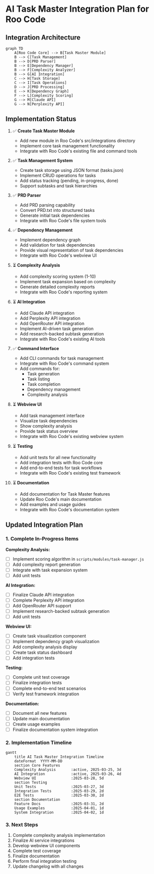# AI Task Master Integration Plan for Roo Code

## Integration Architecture
```mermaid
graph TD
    A[Roo Code Core] --> B[Task Master Module]
    B --> C[Task Management]
    B --> D[PRD Parser]
    B --> E[Dependency Manager]
    B --> F[Complexity Analyzer]
    B --> G[AI Integration]
    C --> H[Task Storage]
    C --> I[Task Operations]
    D --> J[PRD Processing]
    E --> K[Dependency Graph]
    F --> L[Complexity Scoring]
    G --> M[Claude API]
    G --> N[Perplexity API]
```

## Implementation Status

1. ✅ **Create Task Master Module**
   - Add new module in Roo Code's src/integrations directory
   - Implement core task management functionality
   - Integrate with Roo Code's existing file and command tools

2. ✅ **Task Management System**
   - Create task storage using JSON format (tasks.json)
   - Implement CRUD operations for tasks
   - Add status tracking (pending, in-progress, done)
   - Support subtasks and task hierarchies

3. ✅ **PRD Parser**
   - Add PRD parsing capability
   - Convert PRD.txt into structured tasks
   - Generate initial task dependencies
   - Integrate with Roo Code's file system tools

4. ✅ **Dependency Management**
   - Implement dependency graph
   - Add validation for task dependencies
   - Provide visual representation of task dependencies
   - Integrate with Roo Code's webview UI

5. ⏳ **Complexity Analysis**
   - Add complexity scoring system (1-10)
   - Implement task expansion based on complexity
   - Generate detailed complexity reports
   - Integrate with Roo Code's reporting system

6. ⏳ **AI Integration**
   - Add Claude API integration
   - Add Perplexity API integration
   - Add OpenRouter API integration
   - Implement AI-driven task generation
   - Add research-backed subtask generation
   - Integrate with Roo Code's existing AI tools

7. ✅ **Command Interface**
   - Add CLI commands for task management
   - Integrate with Roo Code's command system
   - Add commands for:
     - Task generation
     - Task listing
     - Task completion
     - Dependency management
     - Complexity analysis

8. ⏳ **Webview UI**
   - Add task management interface
   - Visualize task dependencies
   - Show complexity analysis
   - Provide task status overview
   - Integrate with Roo Code's existing webview system

9. ⏳ **Testing**
   - Add unit tests for all new functionality
   - Add integration tests with Roo Code core
   - Add end-to-end tests for task workflows
   - Integrate with Roo Code's existing test framework

10. ⏳ **Documentation**
    - Add documentation for Task Master features
    - Update Roo Code's main documentation
    - Add examples and usage guides
    - Integrate with Roo Code's documentation system

## Updated Integration Plan

### 1. Complete In-Progress Items

**Complexity Analysis:**
- [ ] Implement scoring algorithm in `scripts/modules/task-manager.js`
- [ ] Add complexity report generation
- [ ] Integrate with task expansion system
- [ ] Add unit tests

**AI Integration:**
- [ ] Finalize Claude API integration
- [ ] Complete Perplexity API integration
- [ ] Add OpenRouter API support
- [ ] Implement research-backed subtask generation
- [ ] Add unit tests

**Webview UI:**
- [ ] Create task visualization component
- [ ] Implement dependency graph visualization
- [ ] Add complexity analysis display
- [ ] Create task status dashboard
- [ ] Add integration tests

**Testing:**
- [ ] Complete unit test coverage
- [ ] Finalize integration tests
- [ ] Complete end-to-end test scenarios
- [ ] Verify test framework integration

**Documentation:**
- [ ] Document all new features
- [ ] Update main documentation
- [ ] Create usage examples
- [ ] Finalize documentation system integration

### 2. Implementation Timeline

```mermaid
gantt
    title AI Task Master Integration Timeline
    dateFormat  YYYY-MM-DD
    section Core Features
    Complexity Analysis       :active, 2025-03-25, 3d
    AI Integration            :active, 2025-03-26, 4d
    Webview UI                :2025-03-28, 5d
    section Testing
    Unit Tests                :2025-03-27, 3d
    Integration Tests         :2025-03-29, 2d
    E2E Tests                 :2025-03-30, 2d
    section Documentation
    Feature Docs              :2025-03-31, 2d
    Usage Examples            :2025-04-01, 1d
    System Integration        :2025-04-02, 1d
```

### 3. Next Steps

1. Complete complexity analysis implementation
2. Finalize AI service integrations
3. Develop webview UI components
4. Complete test coverage
5. Finalize documentation
6. Perform final integration testing
7. Update changelog with all changes